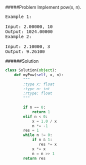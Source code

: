 #####Problem
Implement pow(x, n).

<pre>
Example 1:

Input: 2.00000, 10
Output: 1024.00000
Example 2:

Input: 2.10000, 3
Output: 9.26100
</pre>

######Solution
```python
class Solution(object):
    def myPow(self, x, n):
        """
        :type x: float
        :type n: int
        :rtype: float
        """
        
        if n == 0:
            return 1
        elif n < 0:
            x = 1.0 / x
            n *= -1
        res = 1
        while n != 0:
            if n & 1:
               res *= x
            x *= x
            n = n >> 1
        return res
        
        
        
```